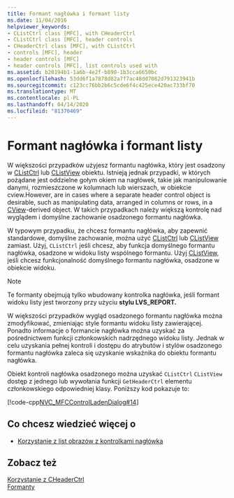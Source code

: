 ```yaml
---
title: Formant nagłówka i formant listy
ms.date: 11/04/2016
helpviewer_keywords:
- CListCtrl class [MFC], with CHeaderCtrl
- CListCtrl class [MFC], header controls
- CHeaderCtrl class [MFC], with CListCtrl
- controls [MFC], header
- header controls [MFC]
- header controls [MFC], list controls used with
ms.assetid: b20194b1-1a6b-4e2f-b890-1b3cca6650bc
ms.openlocfilehash: 53dd6f1a7878d82a7f7ac48dd7082d791323941b
ms.sourcegitcommit: c123cc76bb2b6c5cde6f4c425ece420ac733bf70
ms.translationtype: MT
ms.contentlocale: pl-PL
ms.lasthandoff: 04/14/2020
ms.locfileid: "81370469"
---
```

# <a name="header-control-and-list-control"></a>Formant nagłówka i formant listy

W większości przypadków użyjesz formantu nagłówka, który jest osadzony w [CListCtrl](../mfc/reference/clistctrl-class.md) lub [CListView](../mfc/reference/clistview-class.md) obiektu. Istnieją jednak przypadki, w których pożądane jest oddzielne gołym okiem na nagłówek, takie jak manipulowanie danymi, rozmieszczone w kolumnach lub wierszach, w obiekcie cview.However, are in cases where a separate header control object is desirable, such as manipulating data, arranged in columns or rows, in a [CView](../mfc/reference/cview-class.md)-derived object. W takich przypadkach należy większą kontrolę nad wyglądem i domyślne zachowanie osadzonego formantu nagłówka.

W typowym przypadku, że chcesz formantu nagłówka, aby zapewnić standardowe, domyślne zachowanie, można użyć [CListCtrl](../mfc/reference/clistctrl-class.md) lub [CListView](../mfc/reference/clistview-class.md) zamiast. Użyj, `CListCtrl` jeśli chcesz, aby funkcja domyślnego formantu nagłówka, osadzone w widoku listy wspólnego formantu. Użyj [CListView,](../mfc/reference/clistview-class.md) jeśli chcesz funkcjonalność domyślnego formantu nagłówka, osadzone w obiekcie widoku.

> [!NOTE]
> Te formanty obejmują tylko wbudowany kontrolka nagłówka, jeśli formant widoku listy jest tworzony przy użyciu **stylu LVS_REPORT.**

W większości przypadków wygląd osadzonego formantu nagłówka można zmodyfikować, zmieniając style formantu widoku listy zawierającej. Ponadto informacje o formancie nagłówka można uzyskać za pośrednictwem funkcji członkowskich nadrzędnego widoku listy. Jednak w celu uzyskania pełnej kontroli i dostępu do atrybutów i stylów osadzonego formantu nagłówka zaleca się uzyskanie wskaźnika do obiektu formantu nagłówka.

Obiekt kontroli nagłówka osadzonego można uzyskać `CListCtrl` `CListView` dostęp z jednego lub wywołania funkcji `GetHeaderCtrl` elementu członkowskiego odpowiedniej klasy. Poniższy kod pokazuje to:

[!code-cpp[NVC_MFCControlLadenDialog#14](../mfc/codesnippet/cpp/header-control-and-list-control_1.cpp)]

## <a name="what-do-you-want-to-know-more-about"></a>Co chcesz wiedzieć więcej o

- [Korzystanie z list obrazów z kontrolkami nagłówka](../mfc/using-image-lists-with-header-controls.md)

## <a name="see-also"></a>Zobacz też

[Korzystanie z CHeaderCtrl](../mfc/using-cheaderctrl.md)<br/>
[Formanty](../mfc/controls-mfc.md)
